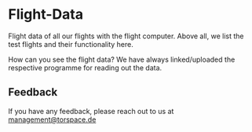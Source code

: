 # Flight-Data
Flight data of all our flights with the flight computer. Above all, we list the test flights and their functionality here.

How can you see the flight data?
We have always linked/uploaded the respective programme for reading out the data.

## Feedback

If you have any feedback, please reach out to us at management@torspace.de